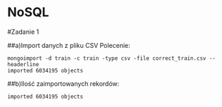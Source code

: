 # NoSQL

#Zadanie 1

##a)Import danych z pliku CSV 
Polecenie:
```
mongoimport -d train -c train -type csv -file correct_train.csv --headerline
imported 6034195 objects
```
##b)Ilość zaimportowanych rekordów:
```
imported 6034195 objects
```
